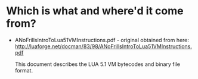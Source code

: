 # Which is what and where'd it come from?

- ANoFrillsIntroToLua51VMInstructions.pdf - original obtained from here: http://luaforge.net/docman/83/98/ANoFrillsIntroToLua51VMInstructions.pdf

  This document describes the LUA 5.1 VM bytecodes and binary file format.

  